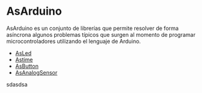  <h1>AsArduino</h1>
  <p>AsArduino es un conjunto de librerías que permite resolver de forma asíncrona algunos problemas típicos que surgen
    al momento de programar microcontroladores utilizando el lenguaje de Arduino.
  </p>
  <ul>
    <li><a href="#asled">AsLed</a></li>
    <li><a href="#">Astime</a></li>
    <li><a href="#">AsButton</a></li>
    <li><a href="#">AsAnalogSensor</a></li>
  </ul>
  <article id="asled">
sdasdsa
  </article>
